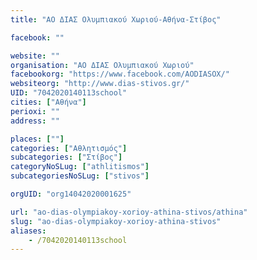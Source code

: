 ```yaml
---
title: "ΑΟ ΔΙΑΣ Ολυμπιακού Χωριού-Αθήνα-Στίβος"

facebook: ""

website: ""
organisation: "ΑΟ ΔΙΑΣ Ολυμπιακού Χωριού"
facebookorg: "https://www.facebook.com/AODIASOX/"
websiteorg: "http://www.dias-stivos.gr/"
UID: "7042020140113school"
cities: ["Αθήνα"]
perioxi: ""
address: ""

places: [""]
categories: ["Αθλητισμός"]
subcategories: ["Στίβος"]
categoryNoSLug: ["athlitismos"]
subcategoriesNoSLug: ["stivos"]

orgUID: "org14042020001625"

url: "ao-dias-olympiakoy-xorioy-athina-stivos/athina"
slug: "ao-dias-olympiakoy-xorioy-athina-stivos"
aliases:
    - /7042020140113school
---
```





